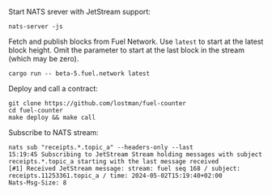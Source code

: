 Start NATS srever with JetStream support:

```
nats-server -js
```

Fetch and publish blocks from Fuel Network. Use `latest` to start at the latest block height. Omit the parameter to start at the last block in the stream (which may be zero).

```
cargo run -- beta-5.fuel.network latest
```

Deploy and call a contract:

```
git clone https://github.com/lostman/fuel-counter
cd fuel-counter
make deploy && make call
```

Subscribe to NATS stream:

```
nats sub "receipts.*.topic_a" --headers-only --last
15:19:45 Subscribing to JetStream Stream holding messages with subject receipts.*.topic_a starting with the last message received
[#1] Received JetStream message: stream: fuel seq 168 / subject: receipts.11253361.topic_a / time: 2024-05-02T15:19:40+02:00
Nats-Msg-Size: 8
```

